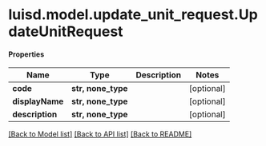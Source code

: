 # luisd.model.update_unit_request.UpdateUnitRequest

#### Properties
Name | Type | Description | Notes
------------ | ------------- | ------------- | -------------
**code** | **str, none_type** |  | [optional] 
**displayName** | **str, none_type** |  | [optional] 
**description** | **str, none_type** |  | [optional] 

[[Back to Model list]](../../README.md#documentation-for-models) [[Back to API list]](../../README.md#documentation-for-api-endpoints) [[Back to README]](../../README.md)

